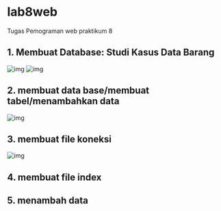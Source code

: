 # lab8web
Tugas Pemograman web praktikum 8

## 1. Membuat Database: Studi Kasus Data Barang
![img](https://github.com/luffy-arc/lab8web/blob/main/Screenshot%202023-11-28%20040430.png)
![img](https://github.com/luffy-arc/lab8web/blob/main/Screenshot%202023-11-28%20040304.png)
## 2. membuat data base/membuat tabel/menambahkan data
![img](https://github.com/luffy-arc/lab8web/blob/main/Screenshot%202023-11-28%20040613.png)
## 3. membuat file koneksi
![img](https://github.com/luffy-arc/lab8web/blob/main/Screenshot%202023-11-28%20040823.png)
## 4. membuat file index
## 5. menambah data
